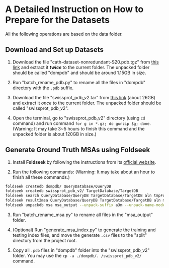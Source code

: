 # A Detailed Instruction on How to Prepare for the Datasets

All the following operations are based on the data folder.

## Download and Set up Datasets

1. Download the file "cath-dataset-nonredundant-S20.pdb.tgz" from [this link](http://download.cathdb.info/cath/releases/latest-release/non-redundant-data-sets/cath-dataset-nonredundant-S20.pdb.tgz) and extract it ***twice*** to the current folder. The unpacked folder should be called "dompdb" and should be around 1.15GB in size.

2. Run "batch_rename_pdb.py" to rename all the files in "dompdb" directory with the `.pdb` suffix.

3. Download the file "swissprot_pdb_v2.tar" from [this link](https://ftp.ebi.ac.uk/pub/databases/alphafold/v2/swissprot_pdb_v2.tar) (about 26GB) and extract it *once* to the current folder. The unpacked folder should be called "swissprot_pdb_v2".

4. Open the terminal, go to "swissprot_pdb_v2" directory (using `cd` command) and run command `for g in *.gz; do gunzip $g; done`. (Warning: It may take 3~5 hours to finish this command and the unpacked folder is about 120GB in size.)

## Generate Ground Truth MSAs using Foldseek

1. Install **Foldseek** by following the instructions from its [official website](https://github.com/steineggerlab/foldseek).

2. Run the following commands: (Warning: It may take about an hour to finish all these commands.)

```bash
foldseek createdb dompdb/ QueryDatabase/QueryDB
foldseek createdb swissprot_pdb_v2/ TargetDatabase/TargetDB
foldseek search QueryDatabase/QueryDB TargetDatabase/TargetDB aln tmpFolder -a
foldseek result2msa QueryDatabase/QueryDB TargetDatabase/TargetDB aln msa --msa-format-mode 6
foldseek unpackdb msa msa_output --unpack-suffix a3m --unpack-name-mode 0
```

3. Run "batch_rename_msa.py" to rename all files in the "msa_output" folder.

4. (Optional) Run "generate_msa_index.py" to generate the training and testing index files, and move the generate `.csv` files to the "split" directory from the project root.

5. Copy all `.pdb` files in "dompdb" folder into the "swissprot_pdb_v2" folder. You may use the `cp -a ./dompdb/. /swissprot_pdb_v2/` command.
